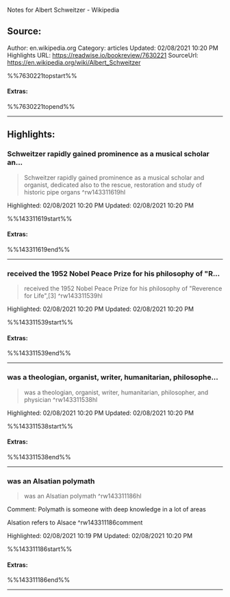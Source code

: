Notes for Albert Schweitzer - Wikipedia

## Source:
Author: en.wikipedia.org
Category: articles
Updated: 02/08/2021 10:20 PM
Highlights URL: https://readwise.io/bookreview/7630221
SourceUrl: https://en.wikipedia.org/wiki/Albert_Schweitzer

%%7630221topstart%%
#### Extras:

%%7630221topend%%
 
-----
 ## Highlights:

### Schweitzer rapidly gained prominence as a musical scholar an...
>Schweitzer rapidly gained prominence as a musical scholar and organist, dedicated also to the rescue, restoration and study of historic pipe organs ^rw143311619hl


Highlighted: 02/08/2021 10:20 PM
Updated: 02/08/2021 10:20 PM

%%143311619start%%
#### Extras:

%%143311619end%%



------

### received the 1952 Nobel Peace Prize for his philosophy of "R...
>received the 1952 Nobel Peace Prize for his philosophy of "Reverence for Life",[3] ^rw143311539hl


Highlighted: 02/08/2021 10:20 PM
Updated: 02/08/2021 10:20 PM

%%143311539start%%
#### Extras:

%%143311539end%%

------

### was a theologian, organist, writer, humanitarian, philosophe...
>was a theologian, organist, writer, humanitarian, philosopher, and physician ^rw143311538hl


Highlighted: 02/08/2021 10:20 PM
Updated: 02/08/2021 10:20 PM

%%143311538start%%
#### Extras:

%%143311538end%%

------

### was an Alsatian polymath
>was an Alsatian polymath ^rw143311186hl

Comment: Polymath is someone with deep knowledge in a lot of areas

Alsation refers to Alsace ^rw143311186comment

Highlighted: 02/08/2021 10:19 PM
Updated: 02/08/2021 10:20 PM

%%143311186start%%
#### Extras:

%%143311186end%%

------


